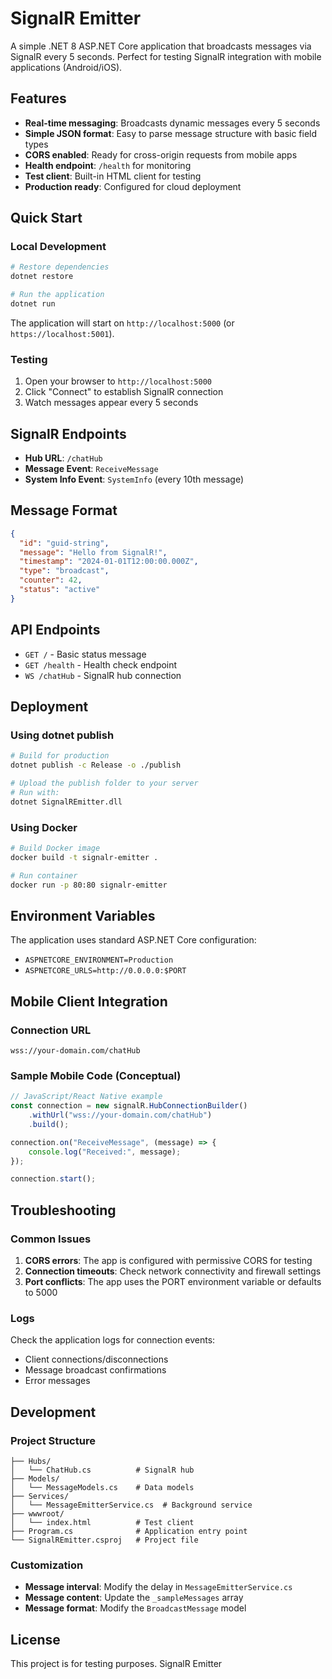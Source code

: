 # SignalR Emitter

A simple .NET 8 ASP.NET Core application that broadcasts messages via SignalR every 5 seconds. Perfect for testing SignalR integration with mobile applications (Android/iOS).

## Features

- **Real-time messaging**: Broadcasts dynamic messages every 5 seconds
- **Simple JSON format**: Easy to parse message structure with basic field types
- **CORS enabled**: Ready for cross-origin requests from mobile apps
- **Health endpoint**: `/health` for monitoring
- **Test client**: Built-in HTML client for testing
- **Production ready**: Configured for cloud deployment

## Quick Start

### Local Development

```bash
# Restore dependencies
dotnet restore

# Run the application
dotnet run
```

The application will start on `http://localhost:5000` (or `https://localhost:5001`).

### Testing

1. Open your browser to `http://localhost:5000`
2. Click "Connect" to establish SignalR connection
3. Watch messages appear every 5 seconds

## SignalR Endpoints

- **Hub URL**: `/chatHub`
- **Message Event**: `ReceiveMessage`
- **System Info Event**: `SystemInfo` (every 10th message)

## Message Format

```json
{
  "id": "guid-string",
  "message": "Hello from SignalR!",
  "timestamp": "2024-01-01T12:00:00.000Z",
  "type": "broadcast",
  "counter": 42,
  "status": "active"
}
```

## API Endpoints

- `GET /` - Basic status message
- `GET /health` - Health check endpoint
- `WS /chatHub` - SignalR hub connection

## Deployment

### Using dotnet publish

```bash
# Build for production
dotnet publish -c Release -o ./publish

# Upload the publish folder to your server
# Run with:
dotnet SignalREmitter.dll
```

### Using Docker

```bash
# Build Docker image
docker build -t signalr-emitter .

# Run container
docker run -p 80:80 signalr-emitter
```

## Environment Variables

The application uses standard ASP.NET Core configuration:

- `ASPNETCORE_ENVIRONMENT=Production`
- `ASPNETCORE_URLS=http://0.0.0.0:$PORT`

## Mobile Client Integration

### Connection URL
```
wss://your-domain.com/chatHub
```

### Sample Mobile Code (Conceptual)

```javascript
// JavaScript/React Native example
const connection = new signalR.HubConnectionBuilder()
    .withUrl("wss://your-domain.com/chatHub")
    .build();

connection.on("ReceiveMessage", (message) => {
    console.log("Received:", message);
});

connection.start();
```

## Troubleshooting

### Common Issues

1. **CORS errors**: The app is configured with permissive CORS for testing
2. **Connection timeouts**: Check network connectivity and firewall settings
3. **Port conflicts**: The app uses the PORT environment variable or defaults to 5000

### Logs

Check the application logs for connection events:
- Client connections/disconnections
- Message broadcast confirmations
- Error messages

## Development

### Project Structure

```
├── Hubs/
│   └── ChatHub.cs          # SignalR hub
├── Models/
│   └── MessageModels.cs    # Data models
├── Services/
│   └── MessageEmitterService.cs  # Background service
├── wwwroot/
│   └── index.html          # Test client
├── Program.cs              # Application entry point
└── SignalREmitter.csproj   # Project file
```

### Customization

- **Message interval**: Modify the delay in `MessageEmitterService.cs`
- **Message content**: Update the `_sampleMessages` array
- **Message format**: Modify the `BroadcastMessage` model

## License

This project is for testing purposes.
SignalR Emitter
